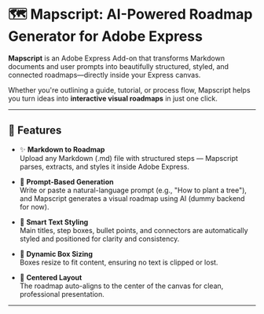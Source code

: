# 🗺️ Mapscript: AI-Powered Roadmap Generator for Adobe Express

**Mapscript** is an Adobe Express Add-on that transforms Markdown documents and user prompts into beautifully structured, styled, and connected roadmaps—directly inside your Express canvas.

Whether you're outlining a guide, tutorial, or process flow, Mapscript helps you turn ideas into **interactive visual roadmaps** in just one click.

---

## 🚀 Features

- ✨ **Markdown to Roadmap**  
  Upload any Markdown (.md) file with structured steps — Mapscript parses, extracts, and styles it inside Adobe Express.

- 💬 **Prompt-Based Generation**  
  Write or paste a natural-language prompt (e.g., "How to plant a tree"), and Mapscript generates a visual roadmap using AI (dummy backend for now).

- 🧠 **Smart Text Styling**  
  Main titles, step boxes, bullet points, and connectors are automatically styled and positioned for clarity and consistency.

- 🔄 **Dynamic Box Sizing**  
  Boxes resize to fit content, ensuring no text is clipped or lost.

- 🎯 **Centered Layout**  
  The roadmap auto-aligns to the center of the canvas for clean, professional presentation.

---